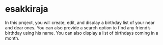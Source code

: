# esakkiraja
In this project, you will create, edit, and display a birthday list of your near and dear ones. You can also provide a search option to find any friend’s birthday using his name. You can also display a list of birthdays coming in a month.
